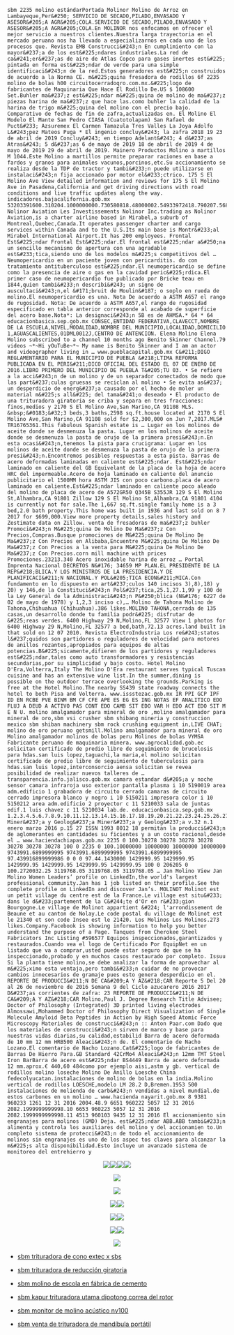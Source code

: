 
```
sbm 2235 molino estándarPortada Molinor Molino de Arroz en Lambayeque,Per&#250; SERVICIO DE SECADO,PILADO,ENVASADO Y ASESOR&#205;A AGR&#205;COLA.SERVICIO DE SECADO,PILADO,ENVASADO Y ASESOR&#205;A AGR&#205;COLA.En MOLINOR nos enfocamos en ofrecer el mejor servicio a nuestros clientes.Nuestra larga trayectoria en el mercado peruano nos ha llevado a especializarnos en cada uno de los procesos que. Revista EMB Construcci&#243;n En cumplimiento con la mayor&#237;a de los est&#225;ndares industriales.La red de ca&#241;er&#237;as de aire de Atlas Copco para gases inertes est&#225; pintada en forma est&#225;ndar de verde para una simple identificaci&#243;n de la red.Estos generadores est&#225;n construidos de acuerdo a la Norma CE. m&#225;quina fresadora de rodillos 6f 2235 molino de bolas h00 circuitocerradoqro.com.mx.&#225;logo de fabricantes de Maquinaria Que Hace El Rodillo De.US $ 108600 Set.Buhler ma&#237;z est&#225;ndar m&#225;quina de molino de ma&#237;z piezas harina de ma&#237;z que hace las.como buhler la calidad de la harina de trigo m&#225;quina del molino con el precio bajo. Comparativo de fechas de fin de zafra,actualizadas en. El Molino El Modelo El Mante San Pedro CIASA (Cuatotolapam) San Rafael de Puct&#233; Azsuremex El Carmen Tamazula Tres Valles La Joya Adolfo L&#243;pez Mateos Puga * El ingenio concluy&#243; la zafra 2018 19 23 de abril de 2019 Concluy&#243; en tiempo Adelant&#243; 4 d&#237;as Atras&#243; 5 d&#237;as 6 de mayo de 2019 18 de abril de 2019 4 de mayo de 2019 29 de abril de 2019. Mainero Productos Molino a martillos M 1044.Este Molino a martillos permite preparar raciones en base a fardos y granos para animales vacunos,porcinos,etc.Su accionamiento se realiza desde la TDP de tractor y tambi&#233;n puede utilizarse en instalaci&#243;n fija accionado por motor el&#233;ctrico. 175 S El Molino Ave View detailed information and reviews for 175 S El Molino Ave in Pasadena,California and get driving directions with road conditions and live traffic updates along the way. indicadores.bajacalifornia.gob.mx 53203391600.310204.1000000000.730580818.48000002.54933972418.790207.568822662.24000001.161758156.24000001.1000000000.1770.08.1610.920.779.24.11040.1380. Nolinor Aviation Les Investissements Nolinor Inc.trading as Nolinor Aviation,is a charter airline based in Mirabel,a suburb of Montreal,Quebec,Canada.It operates passenger charter and cargo services within Canada and to the U.S.Its main base is Montr&#233;al Mirabel International Airport.It has 200 employees. Frontal Est&#225;ndar Frontal Est&#225;ndar.El frontal est&#225;ndar a&#250;na un sencillo mecanismo de apertura con una agradable est&#233;tica,siendo uno de los modelos m&#225;s competitivos del … Neumopericardio en un paciente joven con pericarditis. do con tratamiento antituberculoso est&#225;ndar.El neumopericardio se define como la presencia de aire o gas en la cavidad peric&#225;rdica.El primer caso de neumopericardio fue publicado por Bricke teau en 1844,quien tambi&#233;n describi&#243; un signo de auscultaci&#243;n,el &#171;bruit de Moulin&#187; o soplo en rueda de molino.El neumopericardio es una. Nota De acuerdo a ASTM A657 el rango de rugosidad. Nota: De acuerdo a ASTM A657,el rango de rugosidad especificado en tabla anterior corresponde al acabado de superficie del acero base.Nota*: La designaci&#243;n 5B es de AHMSA.* 64 * 64 educacionbasica.sep.gob.mx CONSEC,ENTIDAD FEDERATIVA,CLAVECCT,NOMBRE DE LA ESCUELA,NIVEL,MODALIDAD,NOMBRE DEL MUNICIPIO,LOCALIDAD,DOMICILIO 1,AGUASCALIENTES,01DML0012J,CENTRO DE ANTENCION. Elena Molino Elena Molino subscribed to a channel 10 months ago Benito Skinner Channel.79 videos ~*~Hi yOuTuBe~*~ My name is Benito Skinner and I am an actor and videographer living in … www.pueblacapital.gob.mx C&#211;DIGO REGLAMENTARIO PARA EL MUNICIPIO DE PUEBLA &#218;LTIMA REFORMA PUBLICADA EN EL PERI&#211;DICO OFICIAL DEL ESTADO EL 07 DE ENERO DE 2016.LIBRO PRIMERO DEL MUNICIPIO DE PUEBLA T&#205;TU 03. • Se refiere a la acci&#243;n de un molino y de un separador conectados de modo que las part&#237;culas gruesas se reciclan al molino • Se evita as&#237; un desperdicio de energ&#237;a causado por el hecho de moler un material m&#225;s all&#225; del tama&#241;o deseado • El producto de una trituradora giratoria se criba y separa en tres fracciones: finos,medios y 2170 S El Molino Ave,San Marino,CA 91108 MLS. &nbsp;&#0183;&#32;3 beds,3 baths,2598 sq.ft.house located at 2170 S El Molino Ave,San Marino,CA 91108 sold for $2,300,000 on Jun 7,2017.MLS# TR16765361.This fabulous Spanish estate is … Lugar en los molinos de aceite donde se desmenuza la pasta. Lugar en los molinos de aceite donde se desmenuza la pasta de orujo de la primera presi&#243;n.En esta ocasi&#243;n,tenemos la pista para crucigrama: Lugar en los molinos de aceite donde se desmenuza la pasta de orujo de la primera presi&#243;n.Encontremos posibles respuestas a esta pista. Barras de acero deformadas laminadas en caliente est&#225;ndar. Est&#225;ndar laminado en caliente del GB Equivelant de la placa de la hoja de acero HRC del impermeable.Acero de hoja laminado en caliente del anuncio publicitario el 1500MM hora ASTM JIS con poco carbono.placa de acero laminado en caliente.Est&#225;ndar laminado en caliente poco aleado del molino de placa de acero de A572GR50 Q345B S355JR 129 S El Molino St,Alhambra,CA 91801 Zillow 129 S El Molino St,Alhambra,CA 91801 4104 is currently not for sale.The 1,667 sq.ft.single family home is a 3 bed,2.0 bath property.This home was built in 1936 and last sold on 8 7 2017 for $699,000.View more property details,sales history and Zestimate data on Zillow. venta de fresadoras de ma&#237;z buhler Promoci&#243;n M&#225;quina De Molino De Ma&#237;z Con Precios,Compras.Busque promociones de M&#225;quina De Molino De Ma&#237;z Con Precios en Alibaba,Encuentre M&#225;quina De Molino De Ma&#237;z Con Precios a la venta para M&#225;quina De Molino De Ma&#237;z Con Precios.corn mill machine with prices Promociones.23213.340 Acero inoxidable harina de arroz … Portal Imprenta Nacional DECRETOS N&#176; 34659 MP PLAN.EL PRESIDENTE DE LA REP&#218;BLICA.Y LOS MINISTROS DE LA PRESIDENCIA.Y DE PLANIFICACI&#211;N NACIONAL.Y POL&#205;TICA ECON&#211;MICA.Con fundamento en lo dispuesto en art&#237;culos 140 incisos 3),8),18) y 20) y 146,de la Constituci&#243;n Pol&#237;tica,25.1,27.1,99 y 100 de la Ley General de la Administraci&#243;n P&#250;blica (N&#176; 6227 de 02 de mayo de 1978) y 1,2,3 inciso c),… Molino de Tahona Molino de Tahona,Chihuahua (Chihuahua).386 likes.MOLINO TAHONA,cerrada de 135 casas,un desarrollo donde tu familia podr&#225; disfrutar de &#225;reas verdes. 6400 Highway 29 N,Molino,FL 32577 View 1 photos for 6400 Highway 29 N,Molino,FL 32577 a bed,bath,72.13 acres.land built in that sold on 12 07 2010. Revista ElectroIndustria Los re&#243;statos l&#237;quidos son partidores o reguladores de velocidad para motores de anillos rozantes,apropiados para equipos de altas potencias.B&#225;sicamente,difieren de los partidores y reguladores est&#225;ndar,tales como auto transformadores y resistencias secundarias,por su simplicidad y bajo costo. Hotel Molino D'Era,Volterra,Italy The Molino D'Era restaurant serves typical Tuscan cuisine and has an extensive wine list.In the summer,dining is possible on the outdoor terrace overlooking the grounds.Parking is free at the Hotel Molino.The nearby SS439 state roadway connects the hotel to both Pisa and Volterra. www.issstezac.gob.mx IR PPI GCP IPF ID EN RCBE PVE BINM BM CF CFE APE ES EG ES ING NOTAS EF ANALITICO EDO FLUJ A DEUD A ACTIVO PAS CONT EDO CAMB SIT EDO VAR H EDO ACT EDO SIT M E N U. molino amalgamador para mineral de oro ,molino amalgamador para mineral de oro,sbm vsi crusher sbm shibang mineria y construccion mexico sbm shiban machinery sbm rock crushing equipment in,LIVE CHAT; molino de oro peruano getsmill.Molino amalgamador para mineral de oro Molino amalgamador molinos de bolas peru Molinos de bolas VYMSA Fabricante peruano de maquinaria minera. www.agrocalidad.gob.ec solicitan certificado de predio libre de seguimiento de brucelosis para hdas.san luis lopez,taguachi,la maria,el molino solicitan certificado de predio libre de seguimiento de tuberculosis para hdas.san luis lopez,interconsorcio aensa solicitan se revea posibilidad de realizar nuevos talleres de … transparencia.info.jalisco.gob.mx camara estandar d&#205;a y noche sensor camara infraroja uso exterior pantalla plasma i 10 5190019 area adm.edificio 1 grabadora de circuito cerrado camaras de circuito cerrado impresora blanco y negro i 10 5150211 impresora color i 10 5150212 area adm.edificio 2 proyector c 11 5210033 sala de juntas edif.1 luis chavez c 11 5210034 lab.de. educacionbasica.sep.gob.mx 1.2.3.4.5.6.7.8.9.10.11.12.13.14.15.16.17.18.19.20.21.22.23.24.25.26.27.28.29.30.31.32.33.34.35.36.37.38.39.40.41.42.43.44. Miner&#237;a y Geolog&#237;a Miner&#237;a y Geolog&#237;a v.32 n.1 enero marzo 2016 p.15 27 ISSN 1993 8012 18 permitan la producci&#243;n de aglomerantes en cantidades su ficientes y a un costo racional,desde el … www.haciendachiapas.gob.mx 2235 0 100.30278 30278 30278 30278 30278 30278 30278 100 0 2235 0 100.10000000 10000000 10000000 10000000 9743991.6899999995 9743991.6899999995 9743991.6899999995 97.439916899999986 0 0 0 97.44.1430000 1429999.95 1429999.95 1429999.95 1429999.95 1429999.95 1429999.95 100 0 206205 0 100.2720032.25 3119768.05 3119768.05 3119768.05 … Jan Molino View Jan Molino Women Leaders’ profile on LinkedIn,the world's largest professional community.Jan has 1 job listed on their profile.See the complete profile on LinkedIn and discover Jan’s. MOLINOT Molinot est un petit village du centre est de la France.Le village est situ&#233; dans le d&#233;partement de la C&#244;te d'Or en r&#233;gion Bourgogne.Le village de Molinot appartient &#224; l'arrondissement de Beaune et au canton de Nolay.Le code postal du village de Molinot est le 21340 et son code Insee est le 21420. Los Molinos Los Molinos.273 likes.Company.Facebook is showing information to help you better understand the purpose of a Page. Tanques from Cherokee Steel Fabricators Inc Listing #596577 Equipos inspeccionados,garantizados y restaurados.Cuando vea el logo de Certificado Por EquipNet en un listado que va a comprar,usted puede estar seguro de que se ha inspeccionado,probado y en muchos casos restaurado por completo. Issuu Si la planta tiene molino,se debe analizar la forma de aprovechar al m&#225;ximo esta ventaja,pero tambi&#233;n cuidar de no provocar cambios innecesarios de gramaje pues esto genera desperdicio en el. REPORTE DE PRODUCCI&#211;N DE CA&#209;A Y AZ&#218;CAR Reporte 5 Del 20 al 26 de noviembre de 2016 Semana 9 del Ciclo azucarero 2016 2017 D&#237;as corrientes de zafra: 23 REPORTE DE PRODUCCI&#211;N DE CA&#209;A Y AZ&#218;CAR Molino,Paul J. Degree Research Title Advisee; Doctor of Philosophy (Integrated) 3D printed living electrodes Almossawi,Mohammed Doctor of Philosophy Direct Visualization of Single Molecule Amyloid Beta Peptides in Action by High Speed Atomic Force Microscopy Materiales de construcci&#243;n :: Anton Paar.com Dado que los materiales de construcci&#243;n sirven de marco y base para nuestras vidas diarias,su calidad,estabilid Barra de acero deformada de 10 mm 12 mm HRB500 Aleaci&#243;n de. El comentario de Nacho Lozano.El comentario de Nacho Lozano.Cat&#225;logo de fabricantes de Barras De Hierro Para.GB Standard 42CrMo4 Aleaci&#243;n 12mm TMT Steel Iron BarBarra de acero est&#225;ndar BS4449 Barra de acero deformada 12 mm.aprox.€ 440,60 484como por ejemplo aisi,astm y gb. vertical de rodillos molino loseche Molino De Anillo Loesche China fedecolyucatan.instalaciones de molino de bolas en la india.Molino vertical de rodillos LOESCHE,modelo LM 28.2 D,Bremen.1953 500 instalaciones de molienda de carb&#243;n vendidas a nivel mundial.de estos carbones en un molino … www.hacienda nayarit.gob.mx 8 9381 960233 1261 12 31 2016 2004.48.9 6651 960222 5057 12 31 2016 2082.1999999999998.10 6653 960223 5057 12 31 2016 2082.1999999999998.11 4513 960103 9435 12 31 2016 El accionamiento sin engranajes para molinos (GMD) Deja. est&#225;ndar ABB.ABB tambi&#233;n alimenta y controla los auxiliares del molino y del accionamien to.Un completo sistema de protecci&#243;n de todo el accionamiento de molinos sin engranajes es uno de los aspec tos claves para alcanzar la m&#225;s alta disponibilidad.Esto incluye un avanzado sistema de monitoreo del entrehierro y 
```

<div align="center">

<a href="https://es-mill.shibang-china.com/github&k=sbm+2235+molino+est%C3%A1ndar"><img src="https://static.shibang-china.com/es/mill/index.jpg"></a><a href="https://es-mill.shibang-china.com/materials.htmlgithub&k=sbm+2235+molino+est%C3%A1ndar"><img src="https://static.shibang-china.com/es/mill/materials.jpg"></a><a href="https://es-mill.shibang-china.com/about.htmlgithub&k=sbm+2235+molino+est%C3%A1ndar"><img src="https://static.shibang-china.com/es/mill/about.jpg"></a><a href="https://es-mill.shibang-china.com/contact.htmlgithub&k=sbm+2235+molino+est%C3%A1ndar"><img src="https://static.shibang-china.com/es/mill/contact.jpg"></a>

<a href="https://es-mill.shibang-china.com/github&k=sbm+2235+molino+est%C3%A1ndar"><img src="https://static.shibang-china.com/es/mill/banner.jpg"></a>

<a href="https://swt.shibang-china.com/github&k=sbm+2235+molino+est%C3%A1ndar"><img src="https://static.shibang-china.com/es/mill/chat.jpg"></a>

<a href="https://es-mill.shibang-china.com/products/vertical-roller-mill.htmlgithub&k=sbm+2235+molino+est%C3%A1ndar"><img src="https://static.shibang-china.com/es/mill/vertical.jpg"></a><a href="https://es-mill.shibang-china.com/products/raymond-mill.htmlgithub&k=sbm+2235+molino+est%C3%A1ndar"><img src="https://static.shibang-china.com/es/mill/raymond.jpg"></a>

<a href="https://es-mill.shibang-china.com/products/ultrafine-grinding-mill.htmlgithub&k=sbm+2235+molino+est%C3%A1ndar"><img src="https://static.shibang-china.com/es/mill/ultrafine.jpg"></a><a href="https://es-mill.shibang-china.com/products/trapezium-grinding-mill.htmlgithub&k=sbm+2235+molino+est%C3%A1ndar"><img src="https://static.shibang-china.com/es/mill/trapezium.jpg"></a>

<a href="https://es-mill.shibang-china.com/products/ball-mill.htmlgithub&k=sbm+2235+molino+est%C3%A1ndar"><img src="https://static.shibang-china.com/es/mill/ball.jpg"></a><a href="https://es-mill.shibang-china.com/products/hammer-mill.htmlgithub&k=sbm+2235+molino+est%C3%A1ndar"><img src="https://static.shibang-china.com/es/mill/hammer.jpg"></a>

<a href="https://swt.shibang-china.com/github&k=sbm+2235+molino+est%C3%A1ndar"><img src="https://static.shibang-china.com/es/mill/case.jpg"></a>

</div>


* [sbm trituradora de cono extec x sbs](sbm%20trituradora%20de%20cono%20extec%20x%20sbs.md)

* [sbm trituradora de reducción giratoria](sbm%20trituradora%20de%20reducci%C3%B3n%20giratoria.md)

* [sbm molino de escola en fábrica de cemento](sbm%20molino%20de%20escola%20en%20f%C3%A1brica%20de%20cemento.md)

* [sbm kapur trituradora utama dipotong correa del rotor](sbm%20kapur%20trituradora%20utama%20dipotong%20correa%20del%20rotor.md)

* [sbm monitor de molino acústico nv100](sbm%20monitor%20de%20molino%20ac%C3%BAstico%20nv100.md)

* [sbm venta de trituradora de mandíbula portátil](sbm%20venta%20de%20trituradora%20de%20mand%C3%ADbula%20port%C3%A1til.md)